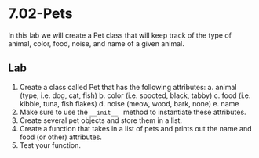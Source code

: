# 7.02-Pets

In this lab we will create a Pet class that will keep track of the type of animal, color, food, noise, and name of a given animal.

## Lab

1. Create a class called Pet that has the following attributes:
   a. animal (type, i.e. dog, cat, fish)
   b. color (i.e. spooted, black, tabby)
   c. food (i.e. kibble, tuna, fish flakes)
   d. noise (meow, wood, bark, none)
   e. name
2. Make sure to use the `__init__ ` method to instantiate these attributes.
3. Create several pet objects and store them in a list.
4. Create a function that takes in a list of pets and prints out the name and food (or other) attributes.
5. Test your function.
